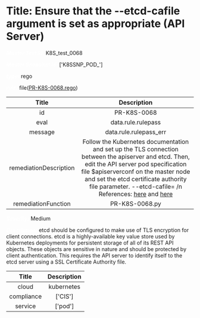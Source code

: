 



# Title:  Ensure that the --etcd-cafile argument is set as appropriate (API Server) 


***<font color="white">Master Test Id:</font>*** K8S_test_0068

***<font color="white">Master Snapshot Id:</font>*** ['K8SSNP_POD_']

***<font color="white">type:</font>*** rego

***<font color="white">rule:</font>*** file([PR-K8S-0068.rego])  
  
  
  
  

|Title|Description|
| :---: | :---: |
|id|PR-K8S-0068|
|eval|data.rule.rulepass|
|message|data.rule.rulepass_err|
|remediationDescription|Follow the Kubernetes documentation and set up the TLS connection between the apiserver and etcd. Then, edit the API server pod specification file $apiserverconf on the master node and set the etcd certificate authority file parameter. --etcd-cafile= /n References: <a href='https://kubernetes.io/docs/admin/kube-apiserver/' target='_blank'>here</a> and <a href='https://coreos.com/etcd/docs/latest/op-guide/security.html' target='_blank'>here</a>|
|remediationFunction|PR-K8S-0068.py|


***<font color="white">Severity:</font>*** Medium

***<font color="white">Description:</font>***  etcd should be configured to make use of TLS encryption for client connections. etcd is a highly-available key value store used by Kubernetes deployments for persistent storage of all of its REST API objects. These objects are sensitive in nature and should be protected by client authentication. This requires the API server to identify itself to the etcd server using a SSL Certificate Authority file.   
  
  

|Title|Description|
| :---: | :---: |
|cloud|kubernetes|
|compliance|['CIS']|
|service|['pod']|



[PR-K8S-0068.rego]: https://github.com/prancer-io/prancer-compliance-test/tree/master/kubernetes/cloud/PR-K8S-0068.rego
